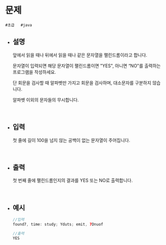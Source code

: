 # 문제

```#초급```&nbsp;&nbsp;&nbsp;&nbsp;&nbsp;```#java```

- ## 설명
        
    앞에서 읽을 때나 뒤에서 읽을 때나 같은 문자열을 팰린드롬이라고 합니다.

    문자열이 입력되면 해당 문자열이 팰린드롬이면 "YES", 아니면 “NO"를 출력하는 프로그램을 작성하세요.

    단 회문을 검사할 때 알파벳만 가지고 회문을 검사하며, 대소문자를 구분하지 않습니다.

    알파벳 이외의 문자들의 무시합니다.

<br/>
        
- ## 입력
        
    첫 줄에 길이 100을 넘지 않는 공백이 없는 문자열이 주어집니다.
        
<br/>

- ## 출력
        
    첫 번째 줄에 팰린드롬인지의 결과를 YES 또는 NO로 출력합니다.

<br/>
        
- ## 예시
    ```java
    //입력
    found7, time: study; Yduts; emit, 7Dnuof
    ```
    ```java
    //출력
    YES
    ```